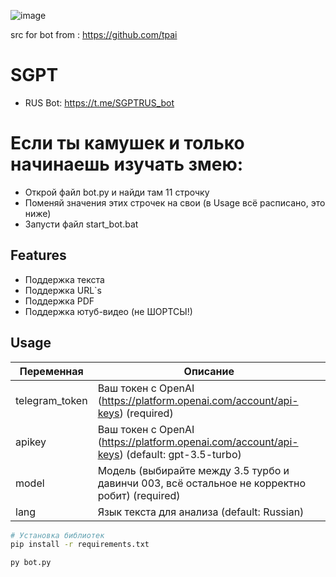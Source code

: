 ![image](https://github.com/WhiteHodok/GigaSum/assets/39564937/39bd4836-a18d-4878-b933-5a212b770492)

src for bot from : https://github.com/tpai

# SGPT


- RUS Bot: https://t.me/SGPTRUS_bot


# Если ты камушек и только начинаешь изучать змею:
- Открой файл bot.py и найди там 11 строчку
- Поменяй значения этих строчек на свои (в Usage всё расписано, это ниже)
- Запусти файл start_bot.bat


## Features

- Поддержка текста
- Поддержка URL`s
- Поддержка PDF
- Поддержка ютуб-видео (не ШОРТСЫ!)

## Usage

| Переменная           | Описание |
|----------------------|-------------|
| telegram_token       | Ваш токен с OpenAI (https://platform.openai.com/account/api-keys) (required) |
| apikey               |  Ваш токен с OpenAI (https://platform.openai.com/account/api-keys) (default: gpt-3.5-turbo) |
| model                | Модель (выбирайте между 3.5 турбо и давинчи 003, всё остальное не корректно робит) (required) |
| lang              | Язык текста для анализа (default: Russian) |


```sh
# Установка библиотек
pip install -r requirements.txt

py bot.py



